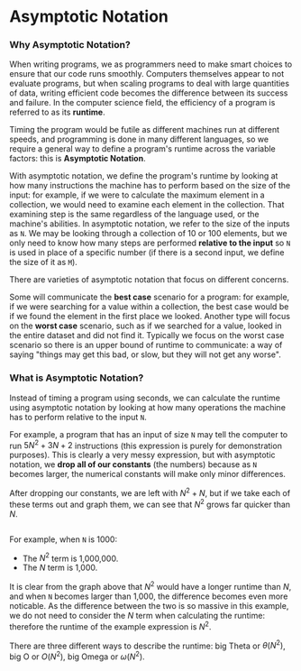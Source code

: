 # Asymptotic Notation

### Why Asymptotic Notation?

When writing programs, we as programmers need to make smart choices to ensure that our code runs smoothly. Computers themselves appear to not evaluate programs, but when scaling programs to deal with large quantities of data, writing efficient code becomes the difference between its success and failure. In the computer science field, the efficiency of a program is referred to as its **runtime**.

Timing the program would be futile as different machines run at different speeds, and programming is done in many different languages, so we require a general way to define a program's runtime across the variable factors: this is **Asymptotic Notation**.

With asymptotic notation, we define the program's runtime by looking at how many instructions the machine has to perform based on the size of the input: for example, if we were to calculate the maximum element in a collection, we would need to examine each element in the collection. That examining step is the same regardless of the language used, or the machine's abilities. In asymptotic notation, we refer to the size of the inputs as `N`. We may be looking through a collection of 10 or 100 elements, but we only need to know how many steps are performed **relative to the input** so `N` is used in place of a specific number (if there is a second input, we define the size of it as `M`).

There are varieties of asymptotic notation that focus on different concerns.

Some will communicate the **best case** scenario for a program: for example, if we were searching for a value within a collection, the best case would be if we found the element in the first place we looked. Another type will focus on the **worst case** scenario, such as if we searched for a value, looked in the entire dataset and did not find it. Typically we focus on the worst case scenario so there is an upper bound of runtime to communicate: a way of saying "things may get this bad, or slow, but they will not get any worse".

### What is Asymptotic Notation?

Instead of timing a program using seconds, we can calculate the runtime using asymptotic notation by looking at how many operations the machine has to perform relative to the input `N`.

For example, a program that has an input of size `N` may tell the computer to run $5N^2+3N+2$ instructions (this expression is purely for demonstration purposes). This is clearly a very messy expression, but with asymptotic notation, we **drop all of our constants** (the numbers) because as `N` becomes larger, the numerical constants will make only minor differences.

 After dropping our constants, we are left with $N^2+N$, but if we take each of these terms out and graph them, we can see that $N^2$ grows far quicker than $N$.

<img title="" alt="" src="https://content.codecademy.com/programs/cs-path/asymptotic%20notation/conceptual/runtimes%20compare.png">

For example, when `N` is 1000:

* The $N^2$ term is 1,000,000.
* The $N$ term is 1,000.

It is clear from the graph above that $N^2$ would have a longer runtime than $N$, and when `N` becomes larger than 1,000, the difference becomes even more noticable. As the difference between the two is so massive in this example, we do not need to consider the $N$ term when calculating the runtime: therefore the runtime of the example expression is $N^2$.

There are three different ways to describe the runtime: big Theta or $\theta(N^2)$, big O or $O(N^2)$, big Omega or $\omega(N^2)$.